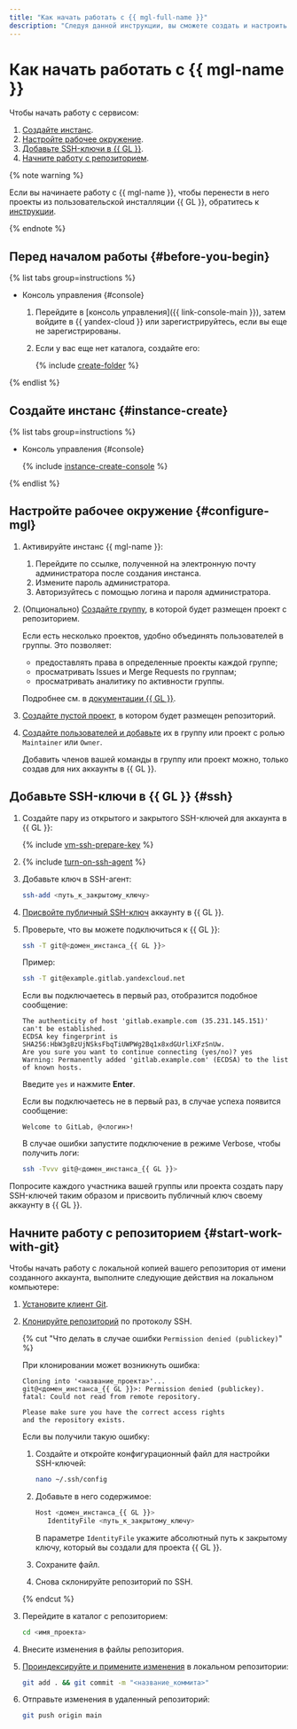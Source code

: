 ```yaml
---
title: "Как начать работать с {{ mgl-full-name }}"
description: "Следуя данной инструкции, вы сможете создать и настроить кластер {{ GL }}."
---
```


# Как начать работать с {{ mgl-name }}

Чтобы начать работу с сервисом:
1. [Создайте инстанс](#instance-create).
1. [Настройте рабочее окружение](#configure-mgl).
1. [Добавьте SSH-ключи в {{ GL }}](#ssh).
1. [Начните работу с репозиторием](#start-work-with-git).

{% note warning %}

Если вы начинаете работу с {{ mgl-name }}, чтобы перенести в него проекты из пользовательской инсталляции {{ GL }}, обратитесь к [инструкции](operations/instance/migration.md).

{% endnote %}

## Перед началом работы {#before-you-begin}

{% list tabs group=instructions %}

- Консоль управления {#console}

  1. Перейдите в [консоль управления]({{ link-console-main }}), затем войдите в {{ yandex-cloud }} или зарегистрируйтесь, если вы еще не зарегистрированы.
  1. Если у вас еще нет каталога, создайте его:

     {% include [create-folder](../_includes/create-folder.md) %}

{% endlist %}

## Создайте инстанс {#instance-create}

{% list tabs group=instructions %}

- Консоль управления {#console}

  {% include [instance-create-console](../_includes/managed-gitlab/instance-create-console.md) %}

{% endlist %}

## Настройте рабочее окружение {#configure-mgl}

1. Активируйте инстанс {{ mgl-name }}:
   1. Перейдите по ссылке, полученной на электронную почту администратора после создания инстанса.
   1. Измените пароль администратора.
   1. Авторизуйтесь с помощью логина и пароля администратора.
1. (Опционально) [Создайте группу](https://docs.gitlab.com/ee/user/group/#create-a-group), в которой будет размещен проект с репозиторием.

   Если есть несколько проектов, удобно объединять пользователей в группы. Это позволяет:

   * предоставлять права в определенные проекты каждой группе;
   * просматривать Issues и Merge Requests по группам;
   * просматривать аналитику по активности группы.

   Подробнее см. в [документации {{ GL }}](https://docs.gitlab.com/ee/user/group/).

1. [Создайте пустой проект](https://docs.gitlab.com/ee/user/project/), в котором будет размещен репозиторий.
1. [Создайте пользователей и добавьте](operations/create-user.md) их в группу или проект с ролью `Maintainer` или `Owner`.

   Добавить членов вашей команды в группу или проект можно, только создав для них аккаунты в {{ GL }}.

## Добавьте SSH-ключи в {{ GL }} {#ssh}

1. Создайте пару из открытого и закрытого SSH-ключей для аккаунта в {{ GL }}:

   {% include [vm-ssh-prepare-key](../_includes/vm-ssh-prepare-key.md) %}

1. {% include [turn-on-ssh-agent](../_includes/turn-on-ssh-agent.md) %}
1. Добавьте ключ в SSH-агент:

   ```bash
   ssh-add <путь_к_закрытому_ключу>
   ```

1. [Присвойте публичный SSH-ключ](https://docs.gitlab.com/ee/user/ssh.html#add-an-ssh-key-to-your-gitlab-account) аккаунту в {{ GL }}.
1. Проверьте, что вы можете подключиться к {{ GL }}:

   ```bash
   ssh -T git@<домен_инстанса_{{ GL }}>
   ```

   Пример:

   ```bash
   ssh -T git@example.gitlab.yandexcloud.net
   ```

   Если вы подключаетесь в первый раз, отобразится подобное сообщение:

   ```text
   The authenticity of host 'gitlab.example.com (35.231.145.151)' can't be established.
   ECDSA key fingerprint is SHA256:HbW3g8zUjNSksFbqTiUWPWg2Bq1x8xdGUrliXFzSnUw.
   Are you sure you want to continue connecting (yes/no)? yes
   Warning: Permanently added 'gitlab.example.com' (ECDSA) to the list of known hosts.
   ```

   Введите `yes` и нажмите **Enter**.

   Если вы подключаетесь не в первый раз, в случае успеха появится сообщение:

   ```text
   Welcome to GitLab, @<логин>!
   ```

   В случае ошибки запустите подключение в режиме Verbose, чтобы получить логи:

   ```bash
   ssh -Tvvv git@<домен_инстанса_{{ GL }}>
   ```

Попросите каждого участника вашей группы или проекта создать пару SSH-ключей таким образом и присвоить публичный ключ своему аккаунту в {{ GL }}.

## Начните работу с репозиторием {#start-work-with-git}

Чтобы начать работу с локальной копией вашего репозитория от имени созданного аккаунта, выполните следующие действия на локальном компьютере:

1. [Установите клиент Git](https://docs.gitlab.com/ee/gitlab-basics/start-using-git.html#install-git).
1. [Клонируйте репозиторий](https://docs.gitlab.com/ee/gitlab-basics/start-using-git.html#clone-a-repository) по протоколу SSH.

   {% cut "Что делать в случае ошибки `Permission denied (publickey)`" %}

   При клонировании может возникнуть ошибка:

   ```text
   Cloning into '<название_проекта>'...
   git@<домен_инстанса_{{ GL }}>: Permission denied (publickey).
   fatal: Could not read from remote repository.

   Please make sure you have the correct access rights
   and the repository exists.
   ```

   Если вы получили такую ошибку:

   1. Создайте и откройте конфигурационный файл для настройки SSH-ключей:

      ```bash
      nano ~/.ssh/config
      ```

   1. Добавьте в него содержимое:

      ```bash
      Host <домен_инстанса_{{ GL }}>
         IdentityFile <путь_к_закрытому_ключу>
      ```

      В параметре `IdentityFile` укажите абсолютный путь к закрытому ключу, который вы создали для проекта {{ GL }}.

   1. Сохраните файл.
   1. Снова склонируйте репозиторий по SSH.

   {% endcut %}

1. Перейдите в каталог с репозиторием:

   ```bash
   cd <имя_проекта>
   ```

1. Внесите изменения в файлы репозитория.
1. [Проиндексируйте и примените изменения](https://docs.gitlab.com/ee/gitlab-basics/start-using-git.html#add-and-commit-local-changes) в локальном репозитории:

   ```bash
   git add . && git commit -m "<название_коммита>"
   ```

1. Отправьте изменения в удаленный репозиторий:

   ```bash
   git push origin main
   ```
